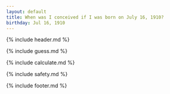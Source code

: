 ```yaml
---
layout: default
title: When was I conceived if I was born on July 16, 1910?
birthday: Jul 16, 1910
---
```


{% include header.md %}

{% include guess.md %}

{% include calculate.md %}

{% include safety.md %}

{% include footer.md %}



